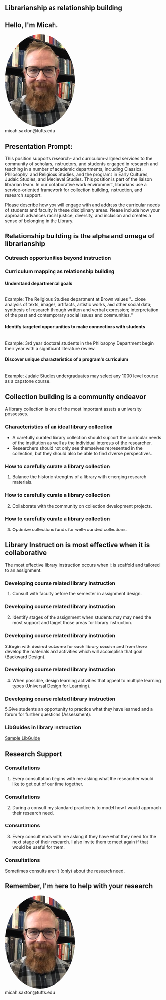 ## Librarianship as relationship building


## Hello, I'm Micah.
<img src="./images/saxton_profile.jpg" height=300 style="border-radius: 50%">
<br>
micah.saxton@tufts.edu


## Presentation Prompt:
This position supports research- and curriculum-aligned services to the community of
scholars, instructors, and students engaged in research and teaching in a number of
academic departments, including Classics, Philosophy, and Religious Studies, and the
programs in Early Cultures, Judaic Studies, and Medieval Studies. This position is part
of the liaison librarian team. In our collaborative work environment, librarians use a
service-oriented framework for collection building, instruction, and research support.

Please describe how you will engage with and address the curricular needs of students
and faculty in these disciplinary areas. Please include how your approach advances
racial justice, diversity, and inclusion and creates a sense of belonging in the Library.


## Relationship building is the alpha and omega of librarianship

### Outreach opportunities beyond instruction

### Curriculum mapping as relationship building

#### Understand departmental goals
<br>
Example: The Religious Studies department at Brown values "...close analysis of texts, images, artifacts, artistic works, and other social data; synthesis of research through written and verbal expression; interpretation of the past and contemporary social issues and communities.“

#### Identify targeted opportunities to make connections with students
<br>
Example: 3rd year doctoral students in the Philosophy Department begin their year with a significant literature review.

#### Discover unique characteristics of a program's curriculum
<br>
Example: Judaic Studies undergraduates may select any 1000 level course as a capstone course.


## Collection building is a community endeavor

A library collection is one of the most important assets a university possesses.

### Characteristics of an ideal library collection
- A carefully curated library collection should support the curricular needs of the institution as well as the individual interests of the researcher.
- Researchers should not only see themselves represented in the collection, but they should also be able to find diverse perspectives.

### How to carefully curate a library collection
1. Balance the historic strengths of a library with emerging research materials.

### How to carefully curate a library collection
2. Collaborate with the community on collection development projects.

### How to carefully curate a library collection
3. Optimize collections funds for well-rounded collections.


## Library Instruction is most effective when it is collaborative
The most effective library instruction occurs when it is scaffold and tailored to an assignment.

### Developing course related library instruction
1. Consult with faculty before the semester in assignment design.

### Developing course related library instruction
2. Identify stages of the assignment when students may may need the most support and target those areas for library instruction.

### Developing course related library instruction
3.Begin with desired outcome for each library session and from there develop the materials and activities which will accomplish that goal (Backward Design).

### Developing course related library instruction
4. When possible, design learning activities that appeal to multiple learning types (Universal Design for Learning).

### Developing course related library instruction
5.Give students an opportunity to practice what they have learned and a forum for further questions (Assessment). 

### LibGuides in library instruction
[Sample LibGuide](https://researchguides.library.tufts.edu/recipes-early-modern-europe/getting-started)


## Research Support

### Consultations
1. Every consultation begins with me asking what the researcher would like to get out of our time together.

### Consultations
2. During a consult my standard practice is to model how I would approach their research need.

### Consultations
3. Every consult ends with me asking if they have what they need for the next stage of their research. I also invite them to meet again if that would be useful for them.

### Consultations
Sometimes consults aren’t (only) about the research need.


## Remember, I'm here to help with your research
<img src="./images/saxton_profile.jpg" height=300 style="border-radius: 50%">
<br>
micah.saxton@tufts.edu